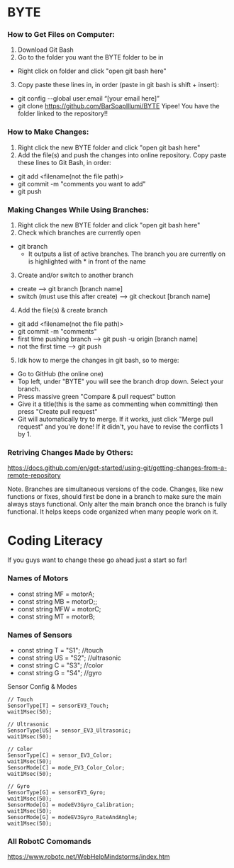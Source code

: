 # BYTE

### How to Get Files on Computer:
1. Download Git Bash
2. Go to the folder you want the BYTE folder to be in
  * Right click on folder and click "open git bash here"
3. Copy paste these lines in, in order (paste in git bash is shift + insert):
  * git config --global user.email “[your email here]”
  * git clone https://github.com/BarSoapIllumi/BYTE
Yipee! You have the folder linked to the repository!!

### How to Make Changes:
1. Right click the new BYTE folder and click "open git bash here"
2. Add the file(s) and push the changes into online repository. Copy paste these lines to Git Bash, in order:
  * git add <filename(not the file path)>
  * git commit -m "comments you want to add"
  * git push

### Making Changes While Using Branches:
1. Right click the new BYTE folder and click "open git bash here"
2. Check which branches are currently open
  * git branch
    - It outputs a list of active branches. The branch you are currently on is highlighted with * in front of the name
3. Create and/or switch to another branch
  * create --> git branch [branch name]
  * switch (must use this after create) --> git checkout [branch name]
4. Add the file(s) & create branch
  * git add <filename(not the file path)>
  * git commit -m "comments"
  * first time pushing branch --> git push -u origin [branch name]
  * not the first time --> git push
5. Idk how to merge the changes in git bash, so to merge:
  * Go to GitHub (the online one)
  * Top left, under "BYTE" you will see the branch drop down. Select your branch.
  * Press massive green "Compare & pull request" button
  * Give it a title(this is the same as commenting when committing) then press "Create pull request"
  * Git will automatically try to merge. If it works, just click "Merge pull request" and you're done! If it didn't, you have to revise the conflicts 1 by 1.

### Retriving Changes Made by Others:
https://docs.github.com/en/get-started/using-git/getting-changes-from-a-remote-repository

Note.
Branches are simultaneous versions of the code. Changes, like new functions or fixes, should first be done in a branch to make sure the main always stays functional. Only alter the main branch once the branch is fully functional. It helps keeps code organized when many people work on it.

# Coding Literacy
If you guys want to change these go ahead just a start so far!
### Names of Motors
* const string MF = motorA;
* const string MB = motorD;;
* const string MFW = motorC;
* const string MT = motorB;

### Names of Sensors
* const string T = "S1"; //touch
* const string US = "S2"; //ultrasonic
* const string C = "S3"; //color
* const string G = "S4"; //gyro


Sensor Config & Modes

	// Touch
	SensorType[T] = sensorEV3_Touch;
	wait1Msec(50);
	
	// Ultrasonic
	SensorType[US] = sensor_EV3_Ultrasonic;
	wait1Msec(50);
	
	// Color
	SensorType[C] = sensor_EV3_Color;
	wait1Msec(50);
	SensorMode[C] = mode_EV3_Color_Color;
	wait1Msec(50);
	
	// Gyro
	SensorType[G] = sensorEV3_Gyro;
	wait1Msec(50);
	SensorMode[G] = modeEV3Gyro_Calibration;
	wait1Msec(50);
	SensorMode[G] = modeEV3Gyro_RateAndAngle;
	wait1Msec(50);

### All RobotC Comomands
https://www.robotc.net/WebHelpMindstorms/index.htm
